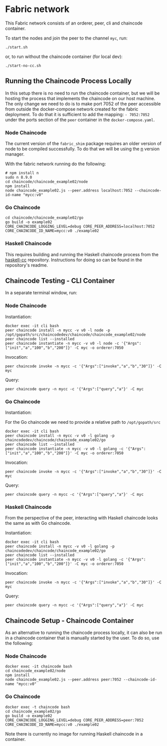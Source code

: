# Fabric network

This Fabric network consists of an orderer, peer, cli and chaincode container.

To start the nodes and join the peer to the channel `myc`, run:

```
./start.sh
```

or, to run without the chaincode container (for local dev):

```
./start-no-cc.sh
```

## Running the Chaincode Process Locally

In this setup there is no need to run the chaincode container, but we will be hosting the process that implements the chaincode on our host machine.
The only change we need to do is to make port 7052 of the peer accessible from outside the docker-compose network created for the fabric deployment.
To do that it is sufficient to add the mapping: `- 7052:7052` under the ports section of the `peer` container in the `docker-compose.yaml`.

### Node Chaincode

The current version of the `fabric_shim` package requires an older version of node to be compiled successfully.
To do that we will be using the [n](https://github.com/tj/n) version manager.

With the fabric network running do the following:

```
# npm install n
sudo n 8.9.0
cd chaincode/chaincode_example02/node
npm install
node chaincode_example02.js --peer.address localhost:7052 --chaincode-id-name "mycc:v0"
```

### Go Chaincode

```
cd chaincode/chaincode_example02/go
go build -o example02
CORE_CHAINCODE_LOGGING_LEVEL=debug CORE_PEER_ADDRESS=localhost:7052 CORE_CHAINCODE_ID_NAME=mycc:v0 ./example02
```

### Haskell Chaincode

This requires building and running the Haskell chaincode process from the [haskell-cc](https://github.ibm.com/chaincode-haskell/haskell-cc) repository.
Instructions for doing so can be found in the repository's readme.

## Chaincode Testing - CLI Container

In a separate terminal window, run:

### Node Chaincode

Instantiation:

```
docker exec -it cli bash
peer chaincode install -n mycc -v v0 -l node -p /opt/gopath/src/chaincodedev/chaincode/chaincode_example02/node
peer chaincode list --installed
peer chaincode instantiate -n mycc -v v0 -l node -c '{"Args":["init","a","100","b","200"]}' -C myc -o orderer:7050
```

Invocation:

```
peer chaincode invoke -n mycc -c '{"Args":["invoke","a","b","30"]}' -C myc
```

Query:

```
peer chaincode query -n mycc -c '{"Args":["query","a"}' -C myc
```

### Go Chaincode

Instantiation:

For the Go chaincode we need to provide a relative path to `/opt/gopath/src`

```
docker exec -it cli bash
peer chaincode install -n mycc -v v0 -l golang -p chaincodedev/chaincode/chaincode_example02/go
peer chaincode list --installed
peer chaincode instantiate -n mycc -v v0 -l golang -c '{"Args":["init","a","100","b","200"]}' -C myc -o orderer:7050
```

Invocation:

```
peer chaincode invoke -n mycc -c '{"Args":["invoke","a","b","30"]}' -C myc
```

Query:

```
peer chaincode query -n mycc -c '{"Args":["query","a"}' -C myc
```

### Haskell Chaincode

From the perspective of the peer, interacting with Haskell chaincode looks the same as with Go chaincode.

Instantiation:

```
docker exec -it cli bash
peer chaincode install -n mycc -v v0 -l golang -p chaincodedev/chaincode/chaincode_example02/go
peer chaincode list --installed
peer chaincode instantiate -n mycc -v v0 -l golang -c '{"Args":["init","a","100","b","200"]}' -C myc -o orderer:7050
```

Invocation:

```
peer chaincode invoke -n mycc -c '{"Args":["invoke","a","b","30"]}' -C myc
```

Query:

```
peer chaincode query -n mycc -c '{"Args":["query","a"}' -C myc
```

## Chaincode Setup - Chaincode Container

As an alternative to running the chaincode process locally, it can also be run in a chaincode container that is manually started by the user.
To do so, use the following:

### Node Chaincode

```
docker exec -it chaincode bash
cd chaincode_example02/node
npm install
node chaincode_example02.js --peer.address peer:7052 --chaincode-id-name "mycc:v0"
```

### Go Chaincode

```
docker exec -t chaincode bash
cd chaincode_example02/go
go build -o example02
CORE_CHAINCODE_LOGGING_LEVEL=debug CORE_PEER_ADDRESS=peer:7052 CORE_CHAINCODE_ID_NAME=mycc:v0 ./example02
```

Note there is currently no image for running Haskell chaincode in a container.
